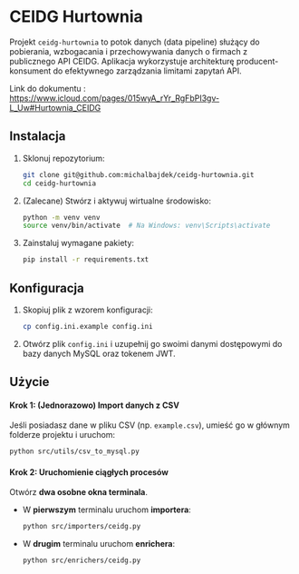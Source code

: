 # CEIDG Hurtownia

Projekt `ceidg-hurtownia` to potok danych (data pipeline) służący do pobierania, wzbogacania i przechowywania danych o firmach z publicznego API CEIDG. Aplikacja wykorzystuje architekturę producent-konsument do efektywnego zarządzania limitami zapytań API.

Link do dokumentu : https://www.icloud.com/pages/015wyA_rYr_RgFbPI3gv-L_Uw#Hurtownia_CEIDG

## Instalacja

1.  Sklonuj repozytorium:
    ```bash
    git clone git@github.com:michalbajdek/ceidg-hurtownia.git
    cd ceidg-hurtownia
    ```

2.  (Zalecane) Stwórz i aktywuj wirtualne środowisko:
    ```bash
    python -m venv venv
    source venv/bin/activate  # Na Windows: venv\Scripts\activate
    ```

3.  Zainstaluj wymagane pakiety:
    ```bash
    pip install -r requirements.txt
    ```

## Konfiguracja

1.  Skopiuj plik z wzorem konfiguracji:
    ```bash
    cp config.ini.example config.ini
    ```

2.  Otwórz plik `config.ini` i uzupełnij go swoimi danymi dostępowymi do bazy danych MySQL oraz tokenem JWT.

## Użycie

#### Krok 1: (Jednorazowo) Import danych z CSV

Jeśli posiadasz dane w pliku CSV (np. `example.csv`), umieść go w głównym folderze projektu i uruchom:
```bash
python src/utils/csv_to_mysql.py
```

#### Krok 2: Uruchomienie ciągłych procesów

Otwórz **dwa osobne okna terminala**.

-   W **pierwszym** terminalu uruchom **importera**:
    ```bash
    python src/importers/ceidg.py
    ```

-   W **drugim** terminalu uruchom **enrichera**:
    ```bash
    python src/enrichers/ceidg.py
    ```